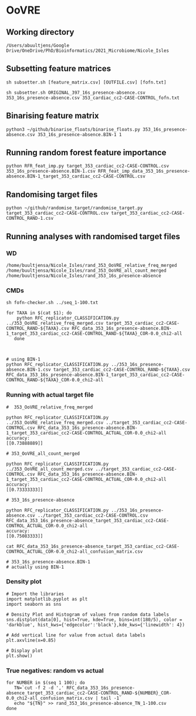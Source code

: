 # OoVRE

## Working directory
    /Users/abuultjens/Google Drive/OneDrive/PhD/Bioinformatics/2021_Microbiome/Nicole_Isles

## Subsetting feature matrices

    sh subsetter.sh [feature_matrix.csv] [OUTFILE.csv] [fofn.txt]
    
    sh subsetter.sh ORIGINAL_397_16s_presence-absence.csv 353_16s_presence-absence.csv 353_cardiac_cc2-CASE-CONTROL_fofn.txt
    
## Binarising feature matrix
    
    python3 ~/github/binarise_floats/binarise_floats.py 353_16s_presence-absence.csv 353_16s_presence-absence.BIN-1 1
    
## Running random forest feature importance    
    
    python RFR_feat_imp.py target_353_cardiac_cc2-CASE-CONTROL.csv 353_16s_presence-absence.BIN-1.csv RFR_feat_imp_data_353_16s_presence-absence.BIN-1_target_353_cardiac_cc2-CASE-CONTROL.csv
    
## Randomising target files

    python ~/github/randomise_target/randomise_target.py target_353_cardiac_cc2-CASE-CONTROL.csv target_353_cardiac_cc2-CASE-CONTROL_RAND-1.csv
    
    
## Running analyses with randomised target files

### WD
    /home/buultjensa/Nicole_Isles/rand_353_OoVRE_relative_freq_merged
    /home/buultjensa/Nicole_Isles/rand_353_OoVRE_all_count_merged
    /home/buultjensa/Nicole_Isles/rand_353_16s_presence-absence
    
### CMDs
    sh fofn-checker.sh ../seq_1-100.txt 
    
    for TAXA in $(cat $1); do
        python RFC_replicator_CLASSIFICATION.py ../353_OoVRE_relative_freq_merged.csv target_353_cardiac_cc2-CASE-CONTROL_RAND-${TAXA}.csv RFC_data_353_16s_presence-absence.BIN-1_target_353_cardiac_cc2-CASE-CONTROL_RAND-${TAXA}_COR-0.0_chi2-all
       done
       
       
       
    # using BIN-1
    python RFC_replicator_CLASSIFICATION.py ../353_16s_presence-absence.BIN-1.csv target_353_cardiac_cc2-CASE-CONTROL_RAND-${TAXA}.csv RFC_data_353_16s_presence-absence.BIN-1_target_353_cardiac_cc2-CASE-CONTROL_RAND-${TAXA}_COR-0.0_chi2-all
       
### Running with actual target file

    #  353_OoVRE_relative_freq_merged

    python RFC_replicator_CLASSIFICATION.py ../353_OoVRE_relative_freq_merged.csv ../target_353_cardiac_cc2-CASE-CONTROL.csv RFC_data_353_16s_presence-absence.BIN-1_target_353_cardiac_cc2-CASE-CONTROL_ACTUAL_COR-0.0_chi2-all
    accuracy:
    [[0.73888889]]
    
    # 353_OoVRE_all_count_merged
    
    python RFC_replicator_CLASSIFICATION.py ../353_OoVRE_all_count_merged.csv ../target_353_cardiac_cc2-CASE-CONTROL.csv RFC_data_353_16s_presence-absence.BIN-1_target_353_cardiac_cc2-CASE-CONTROL_ACTUAL_COR-0.0_chi2-all
    accuracy:
    [[0.73333333]]
    
    # 353_16s_presence-absence
    
    python RFC_replicator_CLASSIFICATION.py ../353_16s_presence-absence.csv ../target_353_cardiac_cc2-CASE-CONTROL.csv RFC_data_353_16s_presence-absence_target_353_cardiac_cc2-CASE-CONTROL_ACTUAL_COR-0.0_chi2-all
    accuracy:
    [[0.75083333]]   
    
    cat RFC_data_353_16s_presence-absence_target_353_cardiac_cc2-CASE-CONTROL_ACTUAL_COR-0.0_chi2-all_confusion_matrix.csv
    
    # 353_16s_presence-absence.BIN-1
    # actually using BIN-1    
    
    
### Density plot

    # Import the libraries
    import matplotlib.pyplot as plt
    import seaborn as sns
    
    # Density Plot and Histogram of values from random data labels
    sns.distplot(data[0], hist=True, kde=True, bins=int(180/5), color = 'darkblue', hist_kws={'edgecolor':'black'},kde_kws={'linewidth': 4})
    
    # Add vertical line for value from actual data labels
    plt.axvline(x=0.85)
    
    # Display plot
    plt.show()
    
### True negatives: random vs actual    
    for NUMBER in $(seq 1 100); do
       TN=`cut -f 2 -d ',' RFC_data_353_16s_presence-absence_target_353_cardiac_cc2-CASE-CONTROL_RAND-${NUMBER}_COR-0.0_chi2-all_confusion_matrix.csv | tail -1`
       echo "${TN}" >> rand_353_16s_presence-absence_TN_1-100.csv
    done    
    
    
      
    
    
    
    


















